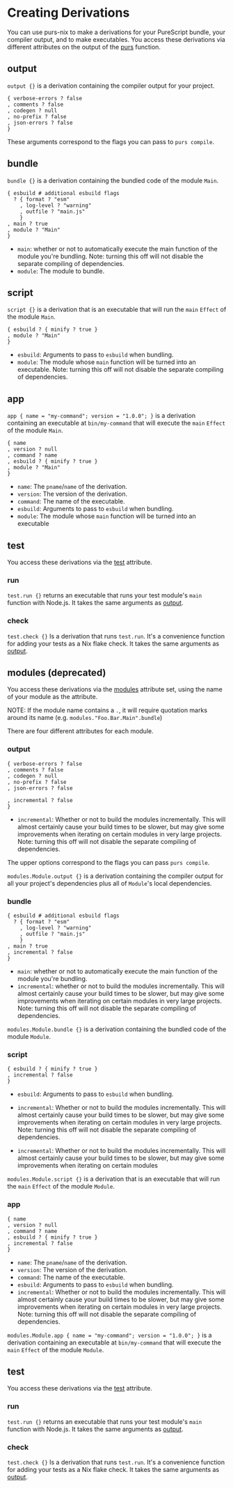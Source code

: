 # Creating Derivations

You can use purs-nix to make a derivations for your PureScript bundle, your compiler output, and to make executables. You access these derivations via different attributes on the output of the [purs](./purs-nix.md#purs) function.

## output

`output {}` is a derivation containing the compiler output for your project.

```
{ verbose-errors ? false
, comments ? false
, codegen ? null
, no-prefix ? false
, json-errors ? false
}
```

These arguments correspond to the flags you can pass to `purs compile`.

## bundle

`bundle {}` is a derivation containing the bundled code of the module `Main`.

```
{ esbuild # additional esbuild flags
  ? { format ? "esm"
    , log-level ? "warning"
    , outfile ? "main.js"
    }
, main ? true
, module ? "Main"
}

```

- `main`: whether or not to automatically execute the main function of the module you're bundling.
Note: turning this off will not disable the separate compiling of dependencies.
- `module`: The module to bundle.

## script

`script {}` is a derivation that is an executable that will run the `main` `Effect` of the module `Main`.

```
{ esbuild ? { minify ? true }
, module ? "Main"
}
```

- `esbuild`: Arguments to pass to `esbuild` when bundling.
- `module`: The module whose `main` function will be turned into an executable.
Note: turning this off will not disable the separate compiling of dependencies.

## app
`app { name = "my-command"; version = "1.0.0"; }` is a derivation containing an executable at `bin/my-command` that will execute the `main` `Effect` of the module `Main`.

```
{ name
, version ? null
, command ? name
, esbuild ? { minify ? true }
, module ? "Main"
}

```
- `name`: The `pname`/`name` of the derivation.
- `version`: The version of the derivation.
- `command`: The name of the executable.
- `esbuild`: Arguments to pass to `esbuild` when bundling.
- `module`: The module whose `main` function will be turned into an executable

## test

You access these derivations via the [test](./purs-nix.md#user-content-purs-test) attribute.


### run

`test.run {}` returns an executable that runs your test module's `main` function with Node.js. It takes the same arguments as [output](#output).

### check

`test.check {}` Is a derivation that runs `test.run`. It's a convenience function for adding your tests as a Nix flake check. It takes the same arguments as [output](#output).

## modules (deprecated)

You access these derivations via the [modules](./purs-nix.md#user-content-purs-modules) attribute set, using the name of your module as the attribute.

NOTE: If the module name contains a `.`, it will require quotation marks around its name (e.g. `modules."Foo.Bar.Main".bundle`)

There are four different attributes for each module.

### output
```
{ verbose-errors ? false
, comments ? false
, codegen ? null
, no-prefix ? false
, json-errors ? false

, incremental ? false
}
```

- `incremental`: Whether or not to build the modules incrementally. This will almost certainly cause your build times to be slower, but may give some improvements when iterating on certain modules in very large projects.
Note: turning this off will not disable the separate compiling of dependencies.

The upper options correspond to the flags you can pass `purs compile`.

`modules.Module.output {}` is a derivation containing the compiler output for all your project's dependencies plus all of `Module`'s local dependencies.

### bundle

```
{ esbuild # additional esbuild flags
  ? { format ? "esm"
    , log-level ? "warning"
    , outfile ? "main.js"
    }
, main ? true
, incremental ? false
}

```

- `main`: whether or not to automatically execute the main function of the module you're bundling.
- `incremental`: whether or not to build the modules incrementally. This will almost certainly cause your build times to be slower, but may give some improvements when iterating on certain modules in very large projects.
Note: turning this off will not disable the separate compiling of dependencies.

`modules.Module.bundle {}` is a derivation containing the bundled code of the module `Module`.

### script

```
{ esbuild ? { minify ? true }
, incremental ? false
}
```
- `esbuild`: Arguments to pass to `esbuild` when bundling.
- `incremental`: Whether or not to build the modules incrementally. This will almost certainly cause your build times to be slower, but may give some improvements when iterating on certain modules in very large projects.
Note: turning this off will not disable the separate compiling of dependencies.

- `incremental`: Whether or not to build the modules incrementally. This will almost certainly cause your build times to be slower, but may give some improvements when iterating on certain modules

`modules.Module.script {}` is a derivation that is an executable that will run the `main` `Effect` of the module `Module`.

### app

```
{ name
, version ? null
, command ? name
, esbuild ? { minify ? true }
, incremental ? false
}
```
- `name`: The `pname`/`name` of the derivation.
- `version`: The version of the derivation.
- `command`: The name of the executable.
- `esbuild`: Arguments to pass to `esbuild` when bundling.
- `incremental`: Whether or not to build the modules incrementally. This will almost certainly cause your build times to be slower, but may give some improvements when iterating on certain modules in very large projects.
Note: turning this off will not disable the separate compiling of dependencies.

`modules.Module.app { name = "my-command"; version = "1.0.0"; }` is a derivation containing an executable at `bin/my-command` that will execute the `main` `Effect` of the module `Module`.

## test

You access these derivations via the [test](./purs-nix.md#user-content-purs-test) attribute.


### run

`test.run {}` returns an executable that runs your test module's `main` function with Node.js. It takes the same arguments as [output](#output).

### check

`test.check {}` Is a derivation that runs `test.run`. It's a convenience function for adding your tests as a Nix flake check. It takes the same arguments as [output](#output).
